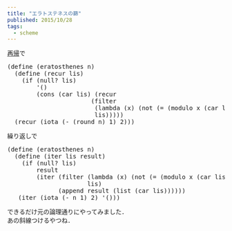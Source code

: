 ```yaml
---
title: "エラトステネスの篩"
published: 2015/10/28
tags:
  - scheme
---
```


<p><a class="keyword" href="http://d.hatena.ne.jp/keyword/%BA%C6%B5%A2">再帰</a>で</p>

<pre class="code lang-scheme" data-lang="scheme" data-unlink><span class="synSpecial">(</span><span class="synStatement">define</span> <span class="synSpecial">(</span>eratosthenes n<span class="synSpecial">)</span>
  <span class="synSpecial">(</span><span class="synStatement">define</span> <span class="synSpecial">(</span>recur lis<span class="synSpecial">)</span>
    <span class="synSpecial">(</span><span class="synStatement">if</span> <span class="synSpecial">(</span><span class="synIdentifier">null?</span> lis<span class="synSpecial">)</span>
        <span class="synSpecial">'()</span>
        <span class="synSpecial">(</span><span class="synIdentifier">cons</span> <span class="synSpecial">(</span><span class="synIdentifier">car</span> lis<span class="synSpecial">)</span> <span class="synSpecial">(</span>recur
                       <span class="synSpecial">(</span><span class="synIdentifier">filter</span>
                        <span class="synSpecial">(</span><span class="synStatement">lambda</span> <span class="synSpecial">(</span>x<span class="synSpecial">)</span> <span class="synSpecial">(</span><span class="synIdentifier">not</span> <span class="synSpecial">(</span><span class="synIdentifier">=</span> <span class="synSpecial">(</span><span class="synIdentifier">modulo</span> x <span class="synSpecial">(</span><span class="synIdentifier">car</span> lis<span class="synSpecial">))</span> <span class="synConstant">0</span><span class="synSpecial">)))</span>
                        lis<span class="synSpecial">)))))</span>
  <span class="synSpecial">(</span>recur <span class="synSpecial">(</span>iota <span class="synSpecial">(</span><span class="synIdentifier">-</span> <span class="synSpecial">(</span><span class="synIdentifier">round</span> n<span class="synSpecial">)</span> <span class="synConstant">1</span><span class="synSpecial">)</span> <span class="synConstant">2</span><span class="synSpecial">)))</span>
</pre>


<p>繰り返しで</p>

<pre class="code lang-scheme" data-lang="scheme" data-unlink><span class="synSpecial">(</span><span class="synStatement">define</span> <span class="synSpecial">(</span>eratosthenes n<span class="synSpecial">)</span>
  <span class="synSpecial">(</span><span class="synStatement">define</span> <span class="synSpecial">(</span>iter lis result<span class="synSpecial">)</span>
    <span class="synSpecial">(</span><span class="synStatement">if</span> <span class="synSpecial">(</span><span class="synIdentifier">null?</span> lis<span class="synSpecial">)</span>
        result
        <span class="synSpecial">(</span>iter <span class="synSpecial">(</span><span class="synIdentifier">filter</span> <span class="synSpecial">(</span><span class="synStatement">lambda</span> <span class="synSpecial">(</span>x<span class="synSpecial">)</span> <span class="synSpecial">(</span><span class="synIdentifier">not</span> <span class="synSpecial">(</span><span class="synIdentifier">=</span> <span class="synSpecial">(</span><span class="synIdentifier">modulo</span> x <span class="synSpecial">(</span><span class="synIdentifier">car</span> lis<span class="synSpecial">))</span> <span class="synConstant">0</span><span class="synSpecial">)))</span>
                      lis<span class="synSpecial">)</span>
              <span class="synSpecial">(</span><span class="synIdentifier">append</span> result <span class="synSpecial">(</span><span class="synIdentifier">list</span> <span class="synSpecial">(</span><span class="synIdentifier">car</span> lis<span class="synSpecial">))))))</span>
   <span class="synSpecial">(</span>iter <span class="synSpecial">(</span>iota <span class="synSpecial">(</span><span class="synIdentifier">-</span> n <span class="synConstant">1</span><span class="synSpecial">)</span> <span class="synConstant">2</span><span class="synSpecial">)</span> <span class="synSpecial">'()))</span>
</pre>


<p>できるだけ元の論理通りにやってみました．<br/>
あの斜線つけるやつね．</p>

